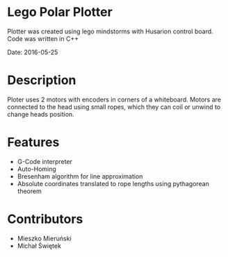 # Lego Polar Plotter
Plotter was created using lego mindstorms with Husarion control board. Code was written in C++

Date: 2016-05-25

# Description
Ploter uses 2 motors with encoders in corners of a whiteboard. Motors are connected to the head using small ropes, which they can coil or unwind to change heads position.

# Features
- G-Code interpreter
- Auto-Homing
- Bresenham algorithm for line approximation
- Absolute coordinates translated to rope lengths using pythagorean theorem

# Contributors
- Mieszko Mieruński
- Michał Świętek
